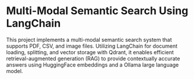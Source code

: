 # Multi-Modal Semantic Search Using LangChain
This project implements a multi-modal semantic search system that supports PDF, CSV, and image files. Utilizing LangChain for document loading, splitting, and vector storage with Qdrant, it enables efficient retrieval-augmented generation (RAG) to provide contextually accurate answers using HuggingFace embeddings and a Ollama large language model.

